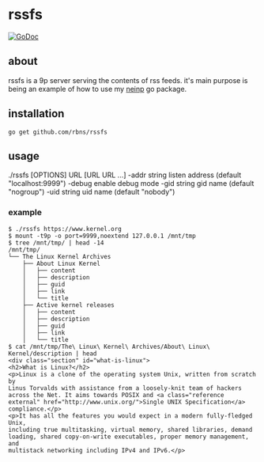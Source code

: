 # rssfs
[![GoDoc](https://godoc.org/github.com/rbns/rssfs?status.svg)](https://godoc.org/github.com/rbns/rssfs)

## about
rssfs is a 9p server serving the contents of rss feeds. it's main purpose is being an example of how to
use my [neinp](https://github.com/rbns/neinp) go package.

## installation

	go get github.com/rbns/rssfs

## usage
./rssfs [OPTIONS] URL [URL URL ...]
  -addr string
    	listen address (default "localhost:9999")
  -debug
    	enable debug mode
  -gid string
    	gid name (default "nogroup")
  -uid string
    	uid name (default "nobody")

### example

	$ ./rssfs https://www.kernel.org
	$ mount -t9p -o port=9999,noextend 127.0.0.1 /mnt/tmp
	$ tree /mnt/tmp/ | head -14
	/mnt/tmp/
	└── The Linux Kernel Archives
		├── About Linux Kernel
		│   ├── content
		│   ├── description
		│   ├── guid
		│   ├── link
		│   └── title
		├── Active kernel releases
		│   ├── content
		│   ├── description
		│   ├── guid
		│   ├── link
		│   └── title
	$ cat /mnt/tmp/The\ Linux\ Kernel\ Archives/About\ Linux\ Kernel/description | head
	<div class="section" id="what-is-linux">
	<h2>What is Linux?</h2>
	<p>Linux is a clone of the operating system Unix, written from scratch by
	Linus Torvalds with assistance from a loosely-knit team of hackers
	across the Net. It aims towards POSIX and <a class="reference external" href="http://www.unix.org/">Single UNIX Specification</a>
	compliance.</p>
	<p>It has all the features you would expect in a modern fully-fledged Unix,
	including true multitasking, virtual memory, shared libraries, demand
	loading, shared copy-on-write executables, proper memory management, and
	multistack networking including IPv4 and IPv6.</p>

